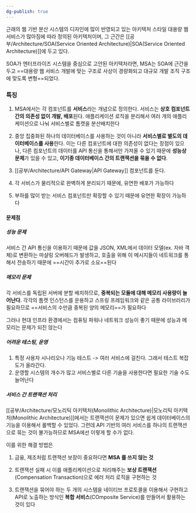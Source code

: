 ```yaml
---
dg-publish: true
---
```

근래의 웹 기반 분산 시스템의 디자인에 많이 반영되고 있는 아키텍처 스타일
대용량 웹 서비스가 많아짐에 따라 정의된 아키텍처이며, 그 근간은 [[공부/Architecture/SOA(Service Oriented Architecture)\|SOA(Service Oriented Architecture)]]에 두고 있다.

SOA가 엔터프라이즈 시스템을 중심으로 고안된 아키텍처라면, MSA는 SOA에 근간을 두고 ==대용량 웹 서비스 개발에 맞는 구조로 사상이 경량화되고 대규모 개발 조직 구조에 맞도록 변형==되었다.

### 특징

1) MSA에서는 각 컴포넌트를 **서비스**라는 개념으로 정의한다. 서비스는 **상호 컴포넌트 간의 의존성 없이 개발, 배포**된다. 애플리케이션 로직을 분리해서 여러 개의 애플리케이션으로 나눠 서비스별로 톰캣을 분산배치한다
   
2) 중앙 집중화된 하나의 데이터베이스를 사용하는 것이 아니라 **서비스별로 별도의 데이터베이스를 사용**한다. 이는 다른 컴포넌트에 대한 의존성이 없다는 장점이 있으나, 다른 컴포넌트의 데이터를 API 통신을 통해서만 가져올 수 있기 때문에 **성능상 문제**가 있을 수 있고, **이기종 데이터베이스 간의 트랜잭션을 묶을 수 없다**.
   
3) [[공부/Architecture/API Gateway\|API Gateway]] 컴포넌트를 둔다.
   
4) 각 서비스가 물리적으로 완벽하게 분리되기 때문에, 유연한 배포가 가능하다
   
5) 부하를 많이 받는 서비스 컴포넌트만 확장할 수 있기 때문에 유연한 확장이 가능하다

#### 문제점

##### 성능 문제
서비스 간 API 통신을 이용하기 때문에 값을 JSON, XML에서 데이터 모델(ex. 자바 객체)로 변환하는 마샬링 오버헤드가 발생하고, 호출을 위해 이 메시지들이 네트워크를 통해서 전송하기 때문에 ==시간이 추가로 소요==된다

##### 메모리 문제
각 서비스를 독립된 서버에 분할 배치하므로, **중복되는 모듈에 대해 메모리 사용량이 늘어난다**. 각각의 톰캣 인스턴스를 운용하고 스프링 프레임워크와 같은 공통 라이브러리가 필요하므로 ==서비스의 수만큼 중복된 양의 메모리==가 필요하다

그러나 현대 인프라 환경에서는 컴퓨팅 파워나 네트워크 성능이 좋기 때문에 성능과 메모리는 문제가 되진 않는다

##### 어려운 테스팅, 운영
1) 특정 사용자 시나리오나 기능 테스트 -> 여러 서비스에 걸친다. 그래서 테스트 복잡도가 올라간다.
2) 운영할 시스템의 개수가 많고 서비스별로 다른 기술을 사용한다면 필요한 기술 수도 늘어난다

##### 서비스 간 트랜잭션 처리
[[공부/Architecture/모노리틱 아키텍처(Monolithic Architecture)\|모노리틱 아키텍처(Monolithic Architecture)]]에서는 트랜잭션이 문제가 있으면 쉽게 데이터베이스의 기능을 이용해서 롤백할 수 있었다. 그런데 API 기반의 여러 서비스를 하나의 트랜잭션으로 묶는 것이 불가능하므로 MSA에선 이렇게 할 수가 없다.

이를 위한 해결 방법은
1) 금융, 제조처럼 트랜잭션 보장이 중요하다면 **MSA 를 쓰지 않는 것** 
   
2) 트랜잭션 실패 시 이를 애플리케이션으로 처리해주는 **보상 트랜잭션**(Compensation Transaction)으로 에러 처리 로직을 구현하는 것 
   
3) 트랜잭션을 묶어야 하는 두 개의 시스템을 네이티브 프로토콜을 이용해서 구현하고 API로 노출하는 방식인 **복합 서비스**(COmposite Service)를 만들어서 활용하는 것이 있다

